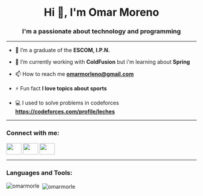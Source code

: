 <h1 align="center">Hi 👋, I'm Omar Moreno</h1>
<h3 align="center">I'm a passionate about technology and programming</h3>

--------

- 🔭 I’m a graduate of the **ESCOM, I.P.N.**

- 🌱 I’m currently working with **ColdFusion** but i'm learning about **Spring**

- 📫 How to reach me **omarmorleno@gmail.com**

- ⚡ Fun fact **I love topics about sports**

- 💻 I used to solve problems in codeforces **https://codeforces.com/profile/leches**

--------

<h3 align="left">Connect with me:</h3>
<p align="left">
<a href="https://twitter.com/Omarmorlo" target="blank"><img align="center" src="https://raw.githubusercontent.com/rahuldkjain/github-profile-readme-generator/master/src/images/icons/Social/twitter.svg" height="30" width="40" /></a>
<a href="https://www.linkedin.com/in/omar-moreno-lozano" target="blank"><img align="center" src="https://raw.githubusercontent.com/rahuldkjain/github-profile-readme-generator/master/src/images/icons/Social/linked-in-alt.svg" height="30" width="40" /></a>
<a href="https://instagram.com/omar._.moreno" target="blank"><img align="center" src="https://raw.githubusercontent.com/rahuldkjain/github-profile-readme-generator/master/src/images/icons/Social/instagram.svg"  height="30" width="40" /></a>
</p>

--------

<h3 align="left">Languages and Tools:</h3>

<p><img align="left" src="https://github-readme-stats.vercel.app/api/top-langs?username=omarmorle&show_icons=true&locale=en&layout=compact" alt="omarmorle" /></p>

<p>&nbsp;<img align="center" src="https://github-readme-stats.vercel.app/api?username=omarmorle&show_icons=true&locale=en" alt="omarmorle" /></p>


